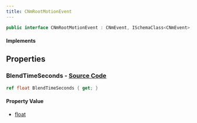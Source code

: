 ```yaml
---
title: CNmRootMotionEvent
---
```


```csharp
public interface CNmRootMotionEvent : CNmEvent, ISchemaClass<CNmEvent>, ISchemaClass<CNmRootMotionEvent>, ISchemaField, ISchemaClass, INativeHandle
```

#### Implements

## Properties

### **BlendTimeSeconds** - [Source Code](https://github.com/swiftly-solution/swiftlys2/blob/main/managed/src/SwiftlyS2.Generated/Schemas/Interfaces/CNmRootMotionEvent.cs#L16)

```csharp
ref float BlendTimeSeconds { get; }
```

#### Property Value

- [float](https://learn.microsoft.com/dotnet/api/system.single)


